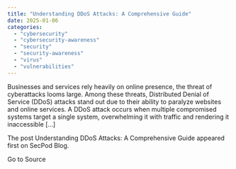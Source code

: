 ```yaml
---
title: "Understanding DDoS Attacks: A Comprehensive Guide"
date: 2025-01-06
categories: 
  - "cybersecurity"
  - "cybersecurity-awareness"
  - "security"
  - "security-awareness"
  - "virus"
  - "vulnerabilities"
---
```


Businesses and services rely heavily on online presence, the threat of cyberattacks looms large. Among these threats, Distributed Denial of Service (DDoS) attacks stand out due to their ability to paralyze websites and online services. A DDoS attack occurs when multiple compromised systems target a single system, overwhelming it with traffic and rendering it inaccessible \[…\]

The post Understanding DDoS Attacks: A Comprehensive Guide appeared first on SecPod Blog.

Go to Source
